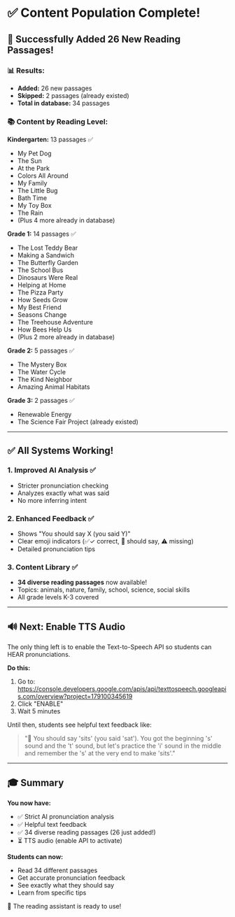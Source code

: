 # ✅ Content Population Complete!

## 🎉 Successfully Added 26 New Reading Passages!

### 📊 Results:
- **Added:** 26 new passages
- **Skipped:** 2 passages (already existed)
- **Total in database:** 34 passages

### 📚 Content by Reading Level:

**Kindergarten:** 13 passages ✅
- My Pet Dog
- The Sun
- At the Park
- Colors All Around
- My Family
- The Little Bug
- Bath Time
- My Toy Box
- The Rain
- (Plus 4 more already in database)

**Grade 1:** 14 passages ✅
- The Lost Teddy Bear
- Making a Sandwich
- The Butterfly Garden
- The School Bus
- Dinosaurs Were Real
- Helping at Home
- The Pizza Party
- How Seeds Grow
- My Best Friend
- Seasons Change
- The Treehouse Adventure
- How Bees Help Us
- (Plus 2 more already in database)

**Grade 2:** 5 passages ✅
- The Mystery Box
- The Water Cycle
- The Kind Neighbor
- Amazing Animal Habitats

**Grade 3:** 2 passages ✅
- Renewable Energy
- The Science Fair Project (already existed)

---

## ✅ All Systems Working!

### **1. Improved AI Analysis** ✅
- Stricter pronunciation checking
- Analyzes exactly what was said
- No more inferring intent

### **2. Enhanced Feedback** ✅
- Shows "You should say X (you said Y)"
- Clear emoji indicators (✅✓ correct, 🎯 should say, ⚠️ missing)
- Detailed pronunciation tips

### **3. Content Library** ✅
- **34 diverse reading passages** now available!
- Topics: animals, nature, family, school, science, social skills
- All grade levels K-3 covered

---

## 🔊 Next: Enable TTS Audio

The only thing left is to enable the Text-to-Speech API so students can HEAR pronunciations.

**Do this:**
1. Go to: https://console.developers.google.com/apis/api/texttospeech.googleapis.com/overview?project=179100345619
2. Click "ENABLE"
3. Wait 5 minutes

Until then, students see helpful text feedback like:
> "🎯 You should say 'sits' (you said 'sat'). You got the beginning 's' sound and the 't' sound, but let's practice the 'i' sound in the middle and remember the 's' at the very end to make 'sits'."

---

## 🎓 Summary

**You now have:**
- ✅ Strict AI pronunciation analysis
- ✅ Helpful text feedback
- ✅ 34 diverse reading passages (26 just added!)
- ⏳ TTS audio (enable API to activate)

**Students can now:**
- Read 34 different passages
- Get accurate pronunciation feedback
- See exactly what they should say
- Learn from specific tips

🚀 The reading assistant is ready to use!
